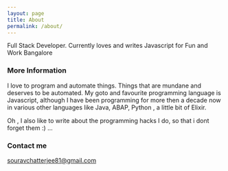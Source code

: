 ```yaml
---
layout: page
title: About
permalink: /about/
---
```


Full Stack Developer. Currently loves and writes Javascript for Fun and Work
Bangalore

### More Information

I love to program and automate things. Things that are mundane and deserves to
be automated.
My goto and favourite programming language is Javascript, although I have been programming
for more then a decade now in various other languages like Java, ABAP, Python , a little
bit of Elixir.

Oh , I also like to write about the programming hacks I do, so that i dont
forget them :) ...

### Contact me

[souravchatterjee81@gmail.com](mailto:souravchatterjee81@gmail)
